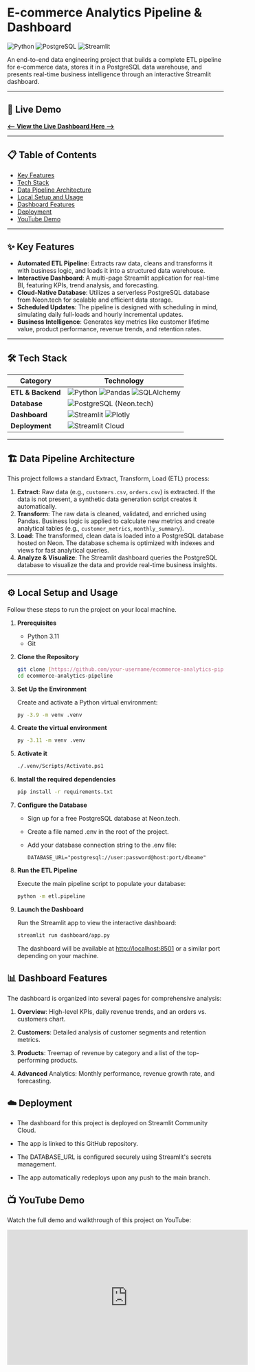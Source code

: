# E-commerce Analytics Pipeline & Dashboard

![Python](https://img.shields.io/badge/Python-3.11-blue.svg)
![PostgreSQL](https://img.shields.io/badge/PostgreSQL-Neon-brightgreen.svg)
![Streamlit](https://img.shields.io/badge/Streamlit-Deployed-orange.svg)

An end-to-end data engineering project that builds a complete ETL pipeline for e-commerce data, stores it in a PostgreSQL data warehouse, and presents real-time business intelligence through an interactive Streamlit dashboard.

---

## 🚀 Live Demo

**[<-- View the Live Dashboard Here -->](https://ecom-etl-pipeline.streamlit.app/)**

---

## 📋 Table of Contents

- [Key Features](#✨-key-features)
- [Tech Stack](#🛠-tech-stack)
- [Data Pipeline Architecture](#🏗️-data-pipeline-architecture)
- [Local Setup and Usage](#⚙️-local-setup-and-usage)
- [Dashboard Features](#📊-dashboard-features)
- [Deployment](#☁️-deployment)
- [YouTube Demo](#📺-youtube-demo)

---

## ✨ Key Features

- **Automated ETL Pipeline**: Extracts raw data, cleans and transforms it with business logic, and loads it into a structured data warehouse.
- **Interactive Dashboard**: A multi-page Streamlit application for real-time BI, featuring KPIs, trend analysis, and forecasting.
- **Cloud-Native Database**: Utilizes a serverless PostgreSQL database from Neon.tech for scalable and efficient data storage.
- **Scheduled Updates**: The pipeline is designed with scheduling in mind, simulating daily full-loads and hourly incremental updates.
- **Business Intelligence**: Generates key metrics like customer lifetime value, product performance, revenue trends, and retention rates.

---

## 🛠 Tech Stack

| Category      | Technology                                                                                                                              |
|---------------|-----------------------------------------------------------------------------------------------------------------------------------------|
| **ETL & Backend** | ![Python](https://img.shields.io/badge/Python-3776AB?style=for-the-badge&logo=python&logoColor=white) ![Pandas](https://img.shields.io/badge/Pandas-150458?style=for-the-badge&logo=pandas&logoColor=white) ![SQLAlchemy](https://img.shields.io/badge/SQLAlchemy-D71F00?style=for-the-badge&logo=sqlalchemy&logoColor=white) |
| **Database** | ![PostgreSQL](https://img.shields.io/badge/PostgreSQL-4169E1?style=for-the-badge&logo=postgresql&logoColor=white) (Neon.tech)          |
| **Dashboard** | ![Streamlit](https://img.shields.io/badge/Streamlit-FF4B4B?style=for-the-badge&logo=streamlit&logoColor=white) ![Plotly](https://img.shields.io/badge/Plotly-3F4F75?style=for-the-badge&logo=plotly&logoColor=white)          |
| **Deployment** | ![Streamlit Cloud](https://img.shields.io/badge/Streamlit_Cloud-0D2A38?style=for-the-badge&logo=streamlit&logoColor=white)              |

---

## 🏗️ Data Pipeline Architecture

This project follows a standard Extract, Transform, Load (ETL) process:

1. **Extract**: Raw data (e.g., `customers.csv`, `orders.csv`) is extracted. If the data is not present, a synthetic data generation script creates it automatically.
2. **Transform**: The raw data is cleaned, validated, and enriched using Pandas. Business logic is applied to calculate new metrics and create analytical tables (e.g., `customer_metrics`, `monthly_summary`).
3. **Load**: The transformed, clean data is loaded into a PostgreSQL database hosted on Neon. The database schema is optimized with indexes and views for fast analytical queries.
4. **Analyze & Visualize**: The Streamlit dashboard queries the PostgreSQL database to visualize the data and provide real-time business insights.

---

## ⚙️ Local Setup and Usage

Follow these steps to run the project on your local machine.

1. **Prerequisites**

   - Python 3.11
   - Git

2. **Clone the Repository**

   ```bash
   git clone [https://github.com/your-username/ecommerce-analytics-pipeline.git](https://github.com/your-username/ecommerce-analytics-pipeline.git)
   cd ecommerce-analytics-pipeline
   ```

3. **Set Up the Environment**

   Create and activate a Python virtual environment:

   ```bash
   py -3.9 -m venv .venv
   ```

4. **Create the virtual environment**

   ```bash
   py -3.11 -m venv .venv
   ```

5. **Activate it**

   ```bash
   ./.venv/Scripts/Activate.ps1
   ```

6. **Install the required dependencies**

   ```bash
   pip install -r requirements.txt
   ```

7. **Configure the Database**

   - Sign up for a free PostgreSQL database at Neon.tech.

   - Create a file named .env in the root of the project.

   - Add your database connection string to the .env file:

      ```env
      DATABASE_URL="postgresql://user:password@host:port/dbname"
      ```

8. **Run the ETL Pipeline**

   Execute the main pipeline script to populate your database:

   ```bash
   python -m etl.pipeline
   ```

9. **Launch the Dashboard**

   Run the Streamlit app to view the interactive dashboard:

   ```bash
   streamlit run dashboard/app.py
   ```

   The dashboard will be available at [http://localhost:8501](http://localhost:8501) or a similar port depending on your machine.

## 📊 Dashboard Features

   The dashboard is organized into several pages for comprehensive analysis:

   1. **Overview**: High-level KPIs, daily revenue trends, and an orders vs. customers chart.

   2. **Customers**: Detailed analysis of customer segments and retention metrics.

   3. **Products**: Treemap of revenue by category and a list of the top-performing products.

   4. **Advanced** Analytics: Monthly performance, revenue growth rate, and forecasting.

## ☁️ Deployment

- The dashboard for this project is deployed on Streamlit Community Cloud.

- The app is linked to this GitHub repository.

- The DATABASE_URL is configured securely using Streamlit's secrets management.

- The app automatically redeploys upon any push to the main branch.

## 📺 YouTube Demo

Watch the full demo and walkthrough of this project on YouTube:

<div align="center">
  <iframe width="560" height="315" src="https://www.youtube.com/embed/7NimOCNB0WQ" 
    frameborder="0" allow="accelerometer; autoplay; encrypted-media; gyroscope; picture-in-picture" allowfullscreen>
  </iframe>
</div>
